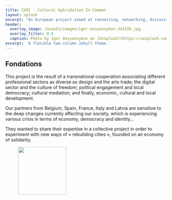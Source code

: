```yaml
---
title: CHIC - Cultural Hybridation In Common
layout: splash
excerpt: "An European project aimed at connecting, networking, discussing creative process around the «stamp» and the notion of «free». "
header:
  overlay_image: /assets/images/igor-ovsyannykov-342526.jpg
  overlay_filter: 0.5
  caption: Photo by Igor Ovsyannykov on [Unsplash](https://unsplash.com/photos/4A8ZSlAOUqs)
excerpt: 'A flexible two-column Jekyll theme.'
---
```


## Fondations
This project is the result of a transnational cooperation associating different professional sectors as diverse as design and the arts trade; the digital sector and the culture of freedom; political engagement and local democracy; cultural mediation; and finally, economic, cultural and local development. 

Our partners from Belgium, Spain, France, Italy and Latvia are sensitive to the deep changes currently affecting our society, which is experiencing various crisis in terms of economy, democracy and identity…

They wanted to share their expertise in a collective project in order to experiment with new ways of « rebuilding cities », founded on an economy of solidarity.

<figure style="width: 450px" class="center">
  <img src="{{ site.url }}{{ site.baseurl }}/assets/images/simple.gif" width="150" alt="">
</figure>


